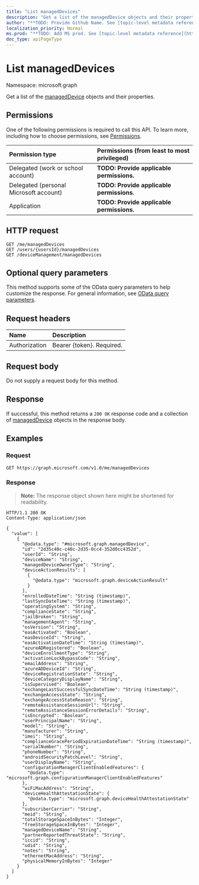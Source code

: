 ```yaml
---
title: "List managedDevices"
description: "Get a list of the managedDevice objects and their properties."
author: "**TODO: Provide Github Name. See [topic-level metadata reference](https://msgo.azurewebsites.net/add/document/guidelines/metadata.html#topic-level-metadata)**"
localization_priority: Normal
ms.prod: "**TODO: Add MS prod. See [topic-level metadata reference](https://msgo.azurewebsites.net/add/document/guidelines/metadata.html#topic-level-metadata)**"
doc_type: apiPageType
---
```


# List managedDevices
Namespace: microsoft.graph



Get a list of the [managedDevice](../resources/intune-manageddevice.md) objects and their properties.

## Permissions
One of the following permissions is required to call this API. To learn more, including how to choose permissions, see [Permissions](/graph/permissions-reference).

|Permission type|Permissions (from least to most privileged)|
|:---|:---|
|Delegated (work or school account)|**TODO: Provide applicable permissions.**|
|Delegated (personal Microsoft account)|**TODO: Provide applicable permissions.**|
|Application|**TODO: Provide applicable permissions.**|

## HTTP request

<!-- {
  "blockType": "ignored"
}
-->
``` http
GET /me/managedDevices
GET /users/{usersId}/managedDevices
GET /deviceManagement/managedDevices
```

## Optional query parameters
This method supports some of the OData query parameters to help customize the response. For general information, see [OData query parameters](/graph/query-parameters).

## Request headers
|Name|Description|
|:---|:---|
|Authorization|Bearer {token}. Required.|

## Request body
Do not supply a request body for this method.

## Response

If successful, this method returns a `200 OK` response code and a collection of [managedDevice](../resources/manageddevice.md) objects in the response body.

## Examples

### Request
<!-- {
  "blockType": "request",
  "name": "list_manageddevice"
}
-->
``` http
GET https://graph.microsoft.com/v1.0/me/managedDevices
```


### Response
>**Note:** The response object shown here might be shortened for readability.
<!-- {
  "blockType": "response",
  "truncated": true,
  "@odata.type": "Collection(microsoft.graph.managedDevice)"
}
-->
``` http
HTTP/1.1 200 OK
Content-Type: application/json

{
  "value": [
    {
      "@odata.type": "#microsoft.graph.managedDevice",
      "id": "2d35c40c-c40c-2d35-0cc4-352d0cc4352d",
      "userId": "String",
      "deviceName": "String",
      "managedDeviceOwnerType": "String",
      "deviceActionResults": [
        {
          "@odata.type": "microsoft.graph.deviceActionResult"
        }
      ],
      "enrolledDateTime": "String (timestamp)",
      "lastSyncDateTime": "String (timestamp)",
      "operatingSystem": "String",
      "complianceState": "String",
      "jailBroken": "String",
      "managementAgent": "String",
      "osVersion": "String",
      "easActivated": "Boolean",
      "easDeviceId": "String",
      "easActivationDateTime": "String (timestamp)",
      "azureADRegistered": "Boolean",
      "deviceEnrollmentType": "String",
      "activationLockBypassCode": "String",
      "emailAddress": "String",
      "azureADDeviceId": "String",
      "deviceRegistrationState": "String",
      "deviceCategoryDisplayName": "String",
      "isSupervised": "Boolean",
      "exchangeLastSuccessfulSyncDateTime": "String (timestamp)",
      "exchangeAccessState": "String",
      "exchangeAccessStateReason": "String",
      "remoteAssistanceSessionUrl": "String",
      "remoteAssistanceSessionErrorDetails": "String",
      "isEncrypted": "Boolean",
      "userPrincipalName": "String",
      "model": "String",
      "manufacturer": "String",
      "imei": "String",
      "complianceGracePeriodExpirationDateTime": "String (timestamp)",
      "serialNumber": "String",
      "phoneNumber": "String",
      "androidSecurityPatchLevel": "String",
      "userDisplayName": "String",
      "configurationManagerClientEnabledFeatures": {
        "@odata.type": "microsoft.graph.configurationManagerClientEnabledFeatures"
      },
      "wiFiMacAddress": "String",
      "deviceHealthAttestationState": {
        "@odata.type": "microsoft.graph.deviceHealthAttestationState"
      },
      "subscriberCarrier": "String",
      "meid": "String",
      "totalStorageSpaceInBytes": "Integer",
      "freeStorageSpaceInBytes": "Integer",
      "managedDeviceName": "String",
      "partnerReportedThreatState": "String",
      "iccid": "String",
      "udid": "String",
      "notes": "String",
      "ethernetMacAddress": "String",
      "physicalMemoryInBytes": "Integer"
    }
  ]
}
```

